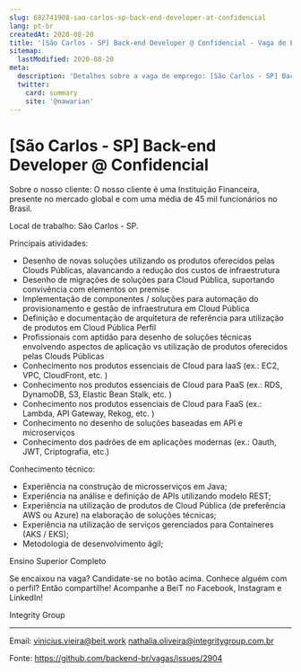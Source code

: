 ```yaml
---
slug: 682741908-sao-carlos-sp-back-end-developer-at-confidencial
lang: pt-br
createdAt: 2020-08-20
title: '[São Carlos - SP] Back-end Developer @ Confidencial - Vaga de Emprego'
sitemap:
  lastModified: 2020-08-20
meta:
  description: 'Detalhes sobre a vaga de emprego: [São Carlos - SP] Back-end Developer @ Confidencial'
  twitter:
    card: summary
    site: '@nawarian'
---
```


# [São Carlos - SP] Back-end Developer @ Confidencial

Sobre o nosso cliente:
O nosso cliente é uma Instituição Financeira, presente no mercado global e com uma média de 45 mil funcionários no Brasil.

Local de trabalho:
São Carlos - SP.

Principais atividades:
- Desenho de novas soluções utilizando os produtos oferecidos pelas Clouds Públicas, alavancando a redução dos custos de infraestrutura
- Desenho de migrações de soluções para Cloud Pública, suportando convivência com elementos on premise
- Implementação de componentes / soluções para automação do provisionamento e gestão de infraestrutura em Cloud Pública
- Definição e documentação de arquitetura de referência para utilização de produtos em Cloud Pública
Perfil
- Profissionais com aptidão para desenho de soluções técnicas envolvendo aspectos de aplicação vs utilização de produtos oferecidos pelas Clouds Públicas
- Conhecimento nos produtos essenciais de Cloud para IaaS (ex.: EC2, VPC, CloudFront, etc. )
- Conhecimento nos produtos essenciais de Cloud para PaaS (ex.: RDS, DynamoDB, S3, Elastic Bean Stalk, etc. )
- Conhecimento nos produtos essenciais de Cloud para FaaS (ex.: Lambda, API Gateway, Rekog, etc. )
- Conhecimento no desenho de soluções baseadas em API e microserviços
- Conhecimento dos padrões de em aplicações modernas (ex.: Oauth, JWT, Criptografia, etc.)


Conhecimento técnico:
- Experiência na construção de microsserviços em Java;
- Experiência na análise e definição de APIs utilizando modelo REST;
- Experiência na utilização de produtos de Cloud Pública (de preferência AWS ou Azure) na elaboração de soluções técnicas;
- Experiência na utilização de serviços gerenciados para Containeres (AKS / EKS);
- Metodologia de desenvolvimento ágil;

Ensino Superior Completo


Se encaixou na vaga? Candidate-se no botão acima. Conhece alguém com o perfil? Então compartilhe! 
Acompanhe a BeiT no Facebook, Instagram e LinkedIn!



Integrity Group
****
Email: 
vinicius.vieira@beit.work 
nathalia.oliveira@integritygroup.com.br


Fonte: https://github.com/backend-br/vagas/issues/2904
